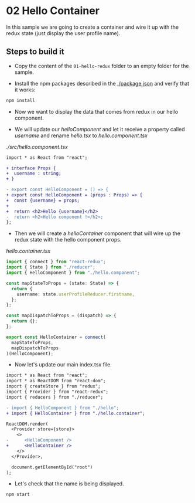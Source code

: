 # 02 Hello Container

In this sample we are going to create a container and
wire it up with the redux state (just display the
user profile name).

## Steps to build it

- Copy the content of the `01-hello-redux` folder to an empty folder for the sample.

- Install the npm packages described in the [./package.json](./package.json) and verify that it works:

```bash
npm install
```

- Now we want to display the data that comes from redux in our hello component.

- We will update our _helloComponent_ and let it receive a property
  called _username_ and rename _hello.tsx_ to _hello.component.tsx_

_./src/hello.component.tsx_

```diff
import * as React from "react";

+ interface Props {
+  username : string;
+ }

- export const HelloComponent = () => {
+ export const HelloComponent = (props : Props) => {
+  const {username} = props;
+
+  return <h2>Hello {username}</h2>
-  return <h2>Hello component !</h2>;
};
```

- Then we will create a _helloContainer_ component that will wire
  up the redux state with the hello component props.

_hello.container.tsx_

```typescript
import { connect } from "react-redux";
import { State } from "./reducer";
import { HelloComponent } from "./hello.component";

const mapStateToProps = (state: State) => {
  return {
    username: state.userProfileReducer.firstname,
  };
};

const mapDispatchToProps = (dispatch) => {
  return {};
};

export const HelloContainer = connect(
  mapStateToProps,
  mapDispatchToProps
)(HelloComponent);
```

- Now let's update our main index.tsx file.

```diff
import * as React from "react";
import * as ReactDOM from "react-dom";
import { createStore } from "redux";
import { Provider } from "react-redux";
import { reducers } from "./reducer";

- import { HelloComponent } from "./hello";
+ import { HelloContainer } from "./hello.container";
```

```diff
ReactDOM.render(
  <Provider store={store}>
    <>
-      <HelloComponent />
+      <HelloContainer />
    </>
  </Provider>,

  document.getElementById("root")
);
```

- Let's check that the name is being displayed.

```bash
npm start
```
